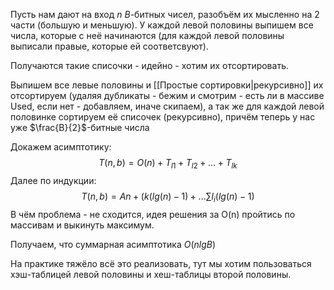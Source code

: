 Пусть нам дают на вход $n$ $B$-битных чисел, разобъём их мысленно на 2 части (большую и меньшую). У каждой левой половины выпишем все числа, которые с неё начинаются (для каждой левой половины выписали правые, которые ей соответсвуют).

Получаются такие списочки - идейно - хотим их отсортировать.

Выпишем все левые половины и [[Простые сортировки|рекурсивно]] их отсортируем (удаляя дубликаты - бежим и смотрим - есть ли в массиве Used, если нет - добавляем, иначе скипаем), а так же для каждой левой половинке сортируем её списочек (рекурсивно), причём теперь у нас уже $\frac{B}{2}$-битные числа

Докажем асимптотику:
$$T(n, b) = O(n) + T_{l1} + T_{l2} + ... + T_{lk}$$
Далее по индукции:
$$T(n, b) = An + (k(lg(n) - 1) + ... \sum l_i(lg(n) - 1)$$
В чём проблема - не сходится, идея решения за O(n) пройтись по массивам и выкинуть максимум.

Получаем, что суммарная асимптотика $O(nlgB)$

На практике тяжёло всё это реализовать, тут мы хотим пользоваться хэш-таблицей левой половины и хеш-таблицы второй половины.